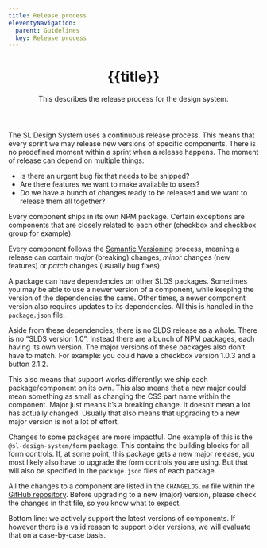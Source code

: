 ```yaml
---
title: Release process
eleventyNavigation:
  parent: Guidelines
  key: Release process
---
```


<header class="ds-tokens__main-heading">
<div class="ds-tokens__heading-wrapper">
  <h1 class="ds-heading-1">{{title}}</h1>
  <p class="ds-tokens__heading-description">
  This describes the release process for the design system.
  </p>
</div>
</header>

<section class="ds-subpage-section">

The SL Design System uses a continuous release process. This means that every sprint we may release new versions of specific components. There is no predefined moment within a sprint when a release happens. The moment of release can depend on multiple things:

- Is there an urgent bug fix that needs to be shipped?
- Are there features we want to make available to users?
- Do we have a bunch of changes ready to be released and we want to release them all together?

Every component ships in its own NPM package. Certain exceptions are components that are closely related to each other (checkbox and checkbox group for example).

Every component follows the [Semantic Versioning](https://semver.org/) process, meaning a release can contain *major* (breaking) changes, *minor* changes (new features) or *patch* changes (usually bug fixes).

A package can have dependencies on other SLDS packages. Sometimes you may be able to use a newer version of a component, while keeping the version of the dependencies the same. Other times, a newer component version also requires updates to its dependencies. All this is handled in the `package.json` file.

Aside from these dependencies, there is no SLDS release as a whole. There is no “SLDS version 1.0”. Instead there are a bunch of NPM packages, each having its own version. The major versions of these packages also don’t have to match. For example: you could have a checkbox version 1.0.3 and a button 2.1.2.

This also means that support works differently: we ship each package/component on its own. This also means that a new major could mean something as small as changing the CSS part name within the component. Major just means it’s a breaking change. It doesn’t mean a lot has actually changed. Usually that also means that upgrading to a new major version is not a lot of effort.

Changes to some packages are more impactful. One example of this is the `@sl-design-system/form` package. This contains the building blocks for all form controls. If, at some point, this package gets a new major release, you most likely also have to upgrade the form controls you are using. But that will also be specified in the `package.json` files of each package.

All the changes to a component are listed in the `CHANGELOG.md` file within the [GitHub repository](https://github.com/sl-design-system/components). Before upgrading to a new (major) version, please check the changes in that file, so you know what to expect.

Bottom line: we actively support the latest versions of components. If however there is a valid reason to support older versions, we will evaluate that on a case-by-case basis.

</section>
